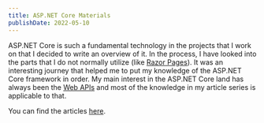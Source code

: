 ```yaml
---
title: ASP.NET Core Materials
publishDate: 2022-05-10
---
```


ASP.NET Core is such a fundamental technology in the projects that I work on
that I decided to write an overview of it. In the process, I have looked into
the parts that I do not normally utilize (like [Razor
Pages](../programming/dotnet/asp-net-core/razor-pages)). It was an
interesting journey that helped me to put my knowledge of the ASP.NET Core
framework in order. My main interest in the ASP.NET Core land has always been
the [Web APIs](../programming/dotnet/asp-net-core/web-apis) and most of the
knowledge in my article series is applicable to that.

You can find the articles
[here](../programming/dotnet/asp-net-core/overview).
